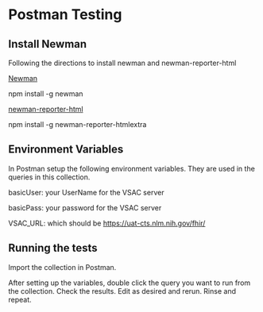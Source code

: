  # Postman Testing
 ## Install Newman
 
 Following the directions to install newman and newman-reporter-html

[Newman](https://learning.postman.com/docs/collections/using-newman-cli/command-line-integration-with-newman/)

 npm install -g newman

 [newman-reporter-html](https://www.npmjs.com/package/newman-reporter-html)

 npm install -g newman-reporter-htmlextra


 ## Environment Variables
 In Postman setup the following environment variables. They are used in the queries in this collection.

 basicUser:  your UserName for the VSAC server

 basicPass:  your password for the VSAC server

 VSAC_URL:   which should be https://uat-cts.nlm.nih.gov/fhir/

 ## Running the tests

 Import the collection in Postman. 

 After setting up the variables, double click the query you want to run from the collection. Check the results. Edit as desired and rerun. Rinse and repeat.